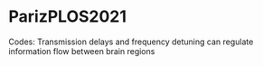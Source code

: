 # ParizPLOS2021
Codes: Transmission delays and frequency detuning can regulate information flow between brain regions
